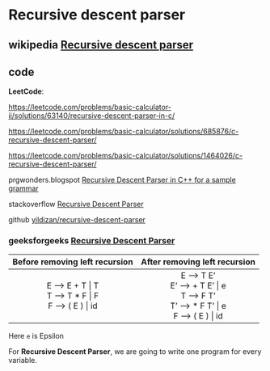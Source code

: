 # Recursive descent parser



## wikipedia [Recursive descent parser](https://en.wikipedia.org/wiki/Recursive_descent_parser)



## code

**LeetCode**:

https://leetcode.com/problems/basic-calculator-ii/solutions/63140/recursive-descent-parser-in-c/

https://leetcode.com/problems/basic-calculator/solutions/685876/c-recursive-descent-parser/

https://leetcode.com/problems/basic-calculator/solutions/1464026/c-recursive-descent-parser/







prgwonders.blogspot [Recursive Descent Parser in C++ for a sample grammar](https://prgwonders.blogspot.com/2017/10/recursive-descent-parser-in-c-for.html)

stackoverflow [Recursive Descent Parser](https://stackoverflow.com/questions/8767965/recursive-descent-parser)

github [yildizan/recursive-descent-parser](https://github.com/yildizan/recursive-descent-parser)



### geeksforgeeks [Recursive Descent Parser](https://www.geeksforgeeks.org/recursive-descent-parser/)



|               Before removing left recursion               |                After removing left recursion                 |
| :--------------------------------------------------------: | :----------------------------------------------------------: |
| E –> E + T \| T<br>  T –> T * F \| F<br>  F –> ( E ) \| id | E –> T E’<br>  E’ –> + T E’ \| e<br>  T –> F T’<br>  T’ –> * F T’ \| e<br>  F –> ( E ) \| id |

Here `e` is Epsilon

For **Recursive Descent Parser**, we are going to write one program for every variable. 

